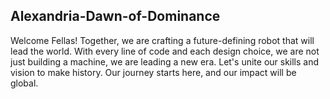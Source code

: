 ## Alexandria-Dawn-of-Dominance
Welcome Fellas! Together, we are crafting a future-defining robot that will lead the world. With every line of code and each design choice, we are not just building a machine, we are leading a new era. Let's unite our skills and vision to make history. Our journey starts here, and our impact will be global.
